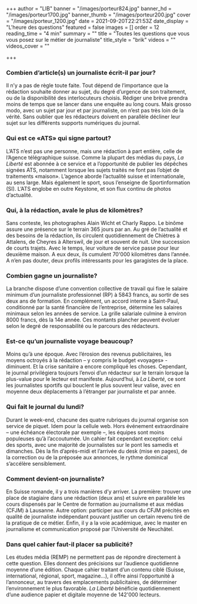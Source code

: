 +++
author = "LIB"
banner = "/images/porteur824.jpg"
banner_hd = "/images/porteur1700.jpg"
banner_thumb = "/images/porteur200.jpg"
cover = "/images/porteur_1200.jpg"
date = 2021-09-20T22:21:53Z
date_display = "L'heure des questions"
featured = false
images = []
order = 12
reading_time = "4 min"
summary = ""
title = "Toutes les questions que vous vous posez sur le métier de journaliste"
title_style = "brik"
videos = ""
videos_cover = ""

+++
### Combien d’article(s) un journaliste écrit-il par jour?

Il n’y a pas de règle toute faite. Tout dépend de l’importance que la rédaction souhaite donner au sujet, du degré d’urgence de son traitement, ou de la disponibilité des interlocuteurs choisis. Rédiger une brève prendra moins de temps que se lancer dans une enquête au long cours. Mais grosso modo, avec un sujet par jour et par journaliste, on n’est pas très loin de la vérité. Sans oublier que les rédacteurs doivent en parallèle décliner leur sujet sur les différents supports numériques du journal.

### Qui est ce «ATS» qui signe partout?

L’ATS n’est pas une personne, mais une rédaction à part entière, celle de l’Agence télégraphique suisse. Comme la plupart des médias du pays, _La Liberté_ est abonnée à ce service et a l’opportunité de publier les dépêches signées ATS, notamment lorsque les sujets traités ne font pas l’objet de traitements «maison». L’agence aborde l’actualité suisse et internationale, au sens large. Mais également le sport, sous l’enseigne de Sportinformation (SI). L’ATS englobe en outre Keystone, et son flux continu de photos d’actualité.

### Qui, à la rédaction, avale le plus de kilomètres?

Sans conteste, les photographes Alain Wicht et Charly Rappo. Le binôme assure une présence sur le terrain 365 jours par an. Au gré de l’actualité et des besoins de la rédaction, ils circulent quotidiennement de Chiètres à Attalens, de Cheyres à Alterswil, de jour et souvent de nuit. Une succession de courts trajets. Avec le temps, leur voiture de service passe pour leur deuxième maison. A eux deux, ils cumulent 70'000 kilomètres dans l’année. A n’en pas douter, deux profils intéressants pour les garagistes de la place.

### Combien gagne un journaliste?

La branche dispose d’une convention collective de travail qui fixe le salaire minimum d’un journaliste professionnel (RP) à 5843 francs, au sortir de ses deux ans de formation. En complément, un accord interne à Saint-Paul, conditionné par la santé financière de l’entreprise, détermine les salaires minimaux selon les années de service. La grille salariale culmine à environ 8000 francs, dès la 14e année. Ces montants plancher peuvent évoluer selon le degré de responsabilité ou le parcours des rédacteurs.

### Est-ce qu’un journaliste voyage beaucoup?

Moins qu’à une époque. Avec l’érosion des revenus publicitaires, les moyens octroyés à la rédaction – y compris le budget «voyages» - diminuent. Et la crise sanitaire a encore compliqué les choses. Cependant, le journal privilégiera toujours l’envoi d’un rédacteur sur le terrain lorsque la plus-value pour le lecteur est manifeste. Aujourd’hui, à _La Liberté_, ce sont les journalistes sportifs qui bouclent le plus souvent leur valise, avec en moyenne deux déplacements à l’étranger par journaliste et par année.

### Qui fait le journal du lundi?

Durant le week-end, chacune des quatre rubriques du journal organise son service de piquet. Idem pour la cellule web. Hors événement extraordinaire – une échéance électorale par exemple –, les équipes sont moins populeuses qu’à l’accoutumée. Un cahier fait cependant exception: celui des sports, avec une majorité de journalistes sur le pont les samedis et dimanches. Dès la fin d’après-midi et l’arrivée du desk (mise en pages), de la correction ou de la préposée aux annonces, le rythme dominical s’accélère sensiblement.

### Comment devient-on journaliste?

En Suisse romande, il y a trois manières d’y arriver. La première: trouver une place de stagiaire dans une rédaction (deux ans) et suivre en parallèle les cours dispensés par le Centre de formation au journalisme et aux médias (CFJM) à Lausanne. Autre option: participer aux cours du CFJM précités en qualité de journaliste indépendant pouvant justifier un certain revenu tiré de la pratique de ce métier. Enfin, il y a la voie académique, avec le master en journalisme et communication proposé par l’Université de Neuchâtel.

### Dans quel cahier faut-il placer sa publicité?

Les études média (REMP) ne permettent pas de répondre directement à cette question. Elles donnent des précisions sur l’audience quotidienne moyenne d’une édition. Chaque cahier traitant d’un contenu ciblé (Suisse, international, régional, sport, magazine…), il offre ainsi l’opportunité à l’annonceur, au travers des emplacements publicitaires, de déterminer l’environnement le plus favorable. _La Liberté_ bénéficie quotidiennement d’une audience papier et digitale moyenne de 142'000 lecteurs.